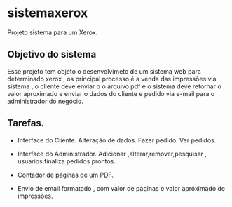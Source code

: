 # sistemaxerox
Projeto sistema para um Xerox.

## Objetivo do sistema
  Esse projeto tem objeto o desenvolvimeto de um sistema web para determinado xerox , os principal processo é a venda das impressões via sistema , o cliente deve enviar o o arquivo pdf e o sistema deve retornar o valor aproximado e enviar o dados do cliente e pedido via e-mail para o administrador do negócio.

## Tarefas. 
- Interface do Cliente.
 Alteração de dados.
 Fazer pedido.
 Ver pedidos.
  
- Interface do Administrador.
 Adicionar ,alterar,remover,pesquisar , usuarios.finaliza pedidos prontos.
 
- Contador de páginas de um PDF.
- Envio de email formatado , com valor de páginas e valor apróximado de impressões.
